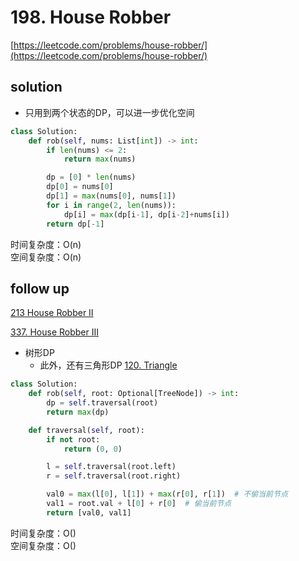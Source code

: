 # 198. House Robber

[https://leetcode.com/problems/house-robber/](https://leetcode.com/problems/house-robber/)

## solution

- 只用到两个状态的DP，可以进一步优化空间

```python
class Solution:
    def rob(self, nums: List[int]) -> int:
        if len(nums) <= 2:
            return max(nums)

        dp = [0] * len(nums)
        dp[0] = nums[0]
        dp[1] = max(nums[0], nums[1])
        for i in range(2, len(nums)):
            dp[i] = max(dp[i-1], dp[i-2]+nums[i])
        return dp[-1]
```

时间复杂度：O(n) <br>
空间复杂度：O(n)

## follow up

[213 House Robber II](./213.%20House%20Robber%20II.md)

[337. House Robber III](https://leetcode.com/problems/house-robber-iii/)

- 树形DP
  - 此外，还有三角形DP [120. Triangle](https://leetcode.com/problems/triangle/description/)

```python
class Solution:
    def rob(self, root: Optional[TreeNode]) -> int:
        dp = self.traversal(root)
        return max(dp)

    def traversal(self, root):
        if not root:
            return (0, 0)

        l = self.traversal(root.left)
        r = self.traversal(root.right)

        val0 = max(l[0], l[1]) + max(r[0], r[1])  # 不偷当前节点
        val1 = root.val + l[0] + r[0]  # 偷当前节点
        return [val0, val1]
```

时间复杂度：O() <br>
空间复杂度：O()
